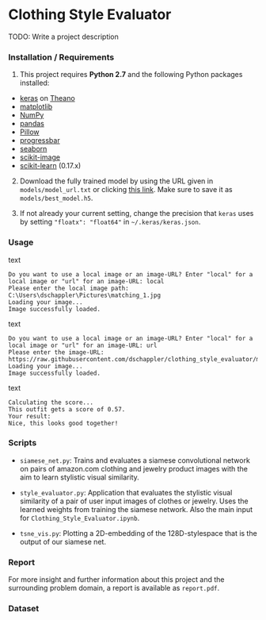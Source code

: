 # Clothing Style Evaluator
TODO: Write a project description

### Installation / Requirements

1. This project requires **Python 2.7** and the following Python packages installed:

- [keras] on [Theano]
- [matplotlib]
- [NumPy]
- [pandas]
- [Pillow]
- [progressbar]
- [seaborn]
- [scikit-image]
- [scikit-learn] (0.17.x)


2. Download the fully trained model by using the URL given in ```models/model_url.txt``` or clicking [this link](https://docs.google.com/uc?export=download&confirm=WXIN&id=0B2CX6USTeTN7clJHdkMzYjhfaU0). Make sure to save it as ```models/best_model.h5```.

3. If not already your current setting, change the precision that `keras` uses by setting `"floatx": "float64"` in  `~/.keras/keras.json`.


### Usage

text

```Image 1 of 2:
Do you want to use a local image or an image-URL? Enter "local" for a local image or "url" for an image-URL: local
Please enter the local image path: C:\Users\dschappler\Pictures\matching_1.jpg
Loading your image...
Image successfully loaded.
```

text

```Image 2 of 2:
Do you want to use a local image or an image-URL? Enter "local" for a local image or "url" for an image-URL: url
Please enter the image-URL: https://raw.githubusercontent.com/dschappler/clothing_style_evaluator/master/example_images/matching_2.jpg
Loading your image...
Image successfully loaded.
```

text

```
Calculating the score...
This outfit gets a score of 0.57.
Your result:
Nice, this looks good together!
```

### Scripts

* ```siamese_net.py```: Trains and evaluates a siamese convolutional network on pairs of amazon.com clothing and jewelry product images with the aim to learn stylistic visual similarity.

* ```style_evaluator.py```: Application that evaluates the stylistic visual similarity of a pair of user input images of clothes or jewelry. Uses the learned weights from training the siamese network. Also the main input for ```Clothing_Style_Evaluator.ipynb```.

* ```tsne_vis.py```: Plotting a 2D-embedding of the 128D-stylespace that is the output of our siamese net.


### Report

For more insight and further information about this project and the surrounding problem domain, a report is available as ```report.pdf```.

### Dataset




[//]: #
   
[NumPy]: <http://www.numpy.org>
[pandas]: <http://pandas.pydata.org/>
[keras]: <https://keras.io/>  
[Theano]: <http://deeplearning.net/software/theano/> 
[matplotlib]: <http://matplotlib.org/> 
[Pillow]: <https://python-pillow.org/>
[progressbar]: <https://pypi.python.org/pypi/progressbar>
[seaborn]: <https://seaborn.pydata.org/>
[scikit-image]: <http://scikit-image.org/>
[scikit-learn]: <http://scikit-learn.org>


